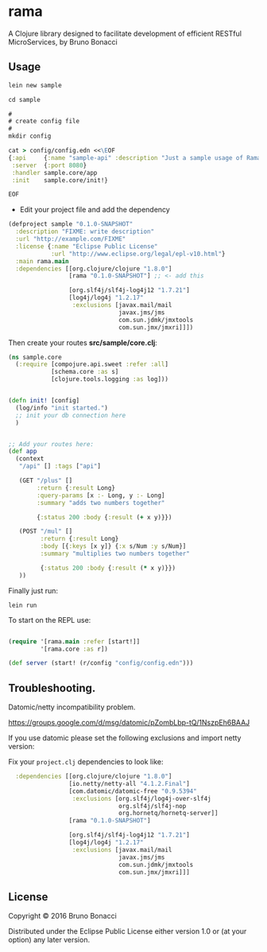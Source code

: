 # rama

A Clojure library designed to facilitate development of efficient RESTful MicroServices, by Bruno Bonacci

## Usage

``` clojure
lein new sample

cd sample

#
# create config file
#
mkdir config

cat > config/config.edn <<\EOF
{:api     {:name "sample-api" :description "Just a sample usage of Rama's library" :path "/api/api-docs"}
 :server  {:port 8080}
 :handler sample.core/app
 :init    sample.core/init!}

EOF

```

* Edit your project file and add the dependency

``` clojure
(defproject sample "0.1.0-SNAPSHOT"
  :description "FIXME: write description"
  :url "http://example.com/FIXME"
  :license {:name "Eclipse Public License"
            :url "http://www.eclipse.org/legal/epl-v10.html"}
  :main rama.main
  :dependencies [[org.clojure/clojure "1.8.0"]
                 [rama "0.1.0-SNAPSHOT"] ;; <- add this

                 [org.slf4j/slf4j-log4j12 "1.7.21"]
                 [log4j/log4j "1.2.17"
                  :exclusions [javax.mail/mail
                               javax.jms/jms
                               com.sun.jdmk/jmxtools
                               com.sun.jmx/jmxri]]])
```

Then create your routes **src/sample/core.clj**:

``` clojure
(ns sample.core
  (:require [compojure.api.sweet :refer :all]
            [schema.core :as s]
            [clojure.tools.logging :as log]))


(defn init! [config]
  (log/info "init started.")
  ;; init your db connection here
  )


;; Add your routes here:
(def app
  (context
   "/api" [] :tags ["api"]

   (GET "/plus" []
        :return {:result Long}
        :query-params [x :- Long, y :- Long]
        :summary "adds two numbers together"

        {:status 200 :body {:result (+ x y)}})

   (POST "/mul" []
         :return {:result Long}
         :body [{:keys [x y]} {:x s/Num :y s/Num}]
         :summary "multiplies two numbers together"

         {:status 200 :body {:result (* x y)}})
   ))

```

Finally just run:

``` shell
lein run
```

To start on the REPL use:

``` clojure

(require '[rama.main :refer [start!]]
         '[rama.core :as r])

(def server (start! (r/config "config/config.edn")))

```

## Troubleshooting.

Datomic/netty incompatibility problem.

https://groups.google.com/d/msg/datomic/pZombLbp-tQ/1NszpEh6BAAJ

If you use datomic please set the following exclusions and import netty version:

Fix your `project.clj` dependencies to look like:

``` clojure
  :dependencies [[org.clojure/clojure "1.8.0"]
                 [io.netty/netty-all "4.1.2.Final"]
                 [com.datomic/datomic-free "0.9.5394"
                  :exclusions [org.slf4j/log4j-over-slf4j
                               org.slf4j/slf4j-nop
                               org.hornetq/hornetq-server]]
                 [rama "0.1.0-SNAPSHOT"]

                 [org.slf4j/slf4j-log4j12 "1.7.21"]
                 [log4j/log4j "1.2.17"
                  :exclusions [javax.mail/mail
                               javax.jms/jms
                               com.sun.jdmk/jmxtools
                               com.sun.jmx/jmxri]]]
```


## License

Copyright © 2016 Bruno Bonacci

Distributed under the Eclipse Public License either version 1.0 or (at
your option) any later version.
